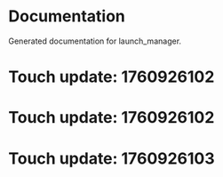# Documentation

Generated documentation for launch_manager.

# Touch update: 1760926102

# Touch update: 1760926102

# Touch update: 1760926103
